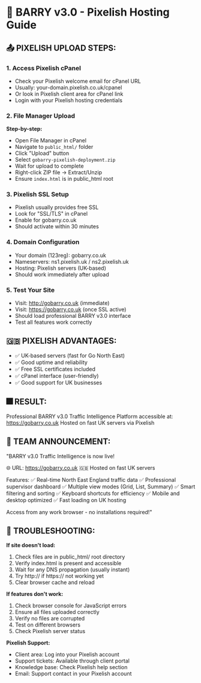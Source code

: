 # 🚦 BARRY v3.0 - Pixelish Hosting Guide

## 📤 PIXELISH UPLOAD STEPS:

### 1. Access Pixelish cPanel
- Check your Pixelish welcome email for cPanel URL
- Usually: your-domain.pixelish.co.uk/cpanel
- Or look in Pixelish client area for cPanel link
- Login with your Pixelish hosting credentials

### 2. File Manager Upload
**Step-by-step:**
- Open File Manager in cPanel
- Navigate to `public_html/` folder
- Click "Upload" button
- Select `gobarry-pixelish-deployment.zip`
- Wait for upload to complete
- Right-click ZIP file → Extract/Unzip
- Ensure `index.html` is in public_html root

### 3. Pixelish SSL Setup
- Pixelish usually provides free SSL
- Look for "SSL/TLS" in cPanel
- Enable for gobarry.co.uk
- Should activate within 30 minutes

### 4. Domain Configuration
- Your domain (123reg): gobarry.co.uk
- Nameservers: ns1.pixelish.uk / ns2.pixelish.uk
- Hosting: Pixelish servers (UK-based)
- Should work immediately after upload

### 5. Test Your Site
- Visit: http://gobarry.co.uk (immediate)
- Visit: https://gobarry.co.uk (once SSL active)
- Should load professional BARRY v3.0 interface
- Test all features work correctly

## 🇬🇧 PIXELISH ADVANTAGES:
- ✅ UK-based servers (fast for Go North East)
- ✅ Good uptime and reliability
- ✅ Free SSL certificates included
- ✅ cPanel interface (user-friendly)
- ✅ Good support for UK businesses

## 🎆 RESULT:
Professional BARRY v3.0 Traffic Intelligence Platform
accessible at: https://gobarry.co.uk
Hosted on fast UK servers via Pixelish

## 📧 TEAM ANNOUNCEMENT:
"BARRY v3.0 Traffic Intelligence is now live!

🌐 URL: https://gobarry.co.uk
🇬🇧 Hosted on fast UK servers

Features:
✅ Real-time North East England traffic data
✅ Professional supervisor dashboard
✅ Multiple view modes (Grid, List, Summary)
✅ Smart filtering and sorting
✅ Keyboard shortcuts for efficiency
✅ Mobile and desktop optimized
✅ Fast loading on UK hosting

Access from any work browser - no installations required!"

## 🔧 TROUBLESHOOTING:

**If site doesn't load:**
1. Check files are in public_html/ root directory
2. Verify index.html is present and accessible
3. Wait for any DNS propagation (usually instant)
4. Try http:// if https:// not working yet
5. Clear browser cache and reload

**If features don't work:**
1. Check browser console for JavaScript errors
2. Ensure all files uploaded correctly
3. Verify no files are corrupted
4. Test on different browsers
5. Check Pixelish server status

**Pixelish Support:**
- Client area: Log into your Pixelish account
- Support tickets: Available through client portal
- Knowledge base: Check Pixelish help section
- Email: Support contact in your Pixelish account
